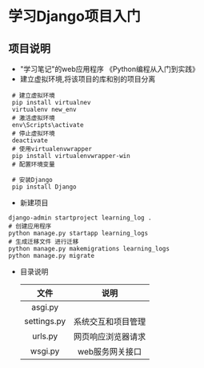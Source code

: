# 学习Django项目入门

## 项目说明
- "学习笔记"的web应用程序 《Python编程从入门到实践》
- 建立虚拟环境,将该项目的库和别的项目分离
```shell
 # 建立虚拟环境
 pip install virtualnev
 virtualenv new_env
 # 激活虚拟环境
 env\Scripts\activate
 # 停止虚拟环境
 deactivate
 # 使用virtualenvwrapper
 pip install virtualenvwrapper-win
 # 配置环境变量
 
 # 安装Django
 pip install Django
```
- 新建项目
```shell
django-admin startproject learning_log .
# 创建应用程序
python manage.py startapp learning_logs
# 生成迁移文件 进行迁移
python manage.py makemigrations learning_logs
python manage.py migrate
```
- 目录说明

  |    文件     |        说明        |
  | :---------: | :----------------: |
  |   asgi.py   |                    |
  | settings.py | 系统交互和项目管理 |
  |   urls.py   | 网页响应浏览器请求 |
  |   wsgi.py   |  web服务网关接口   |

  

